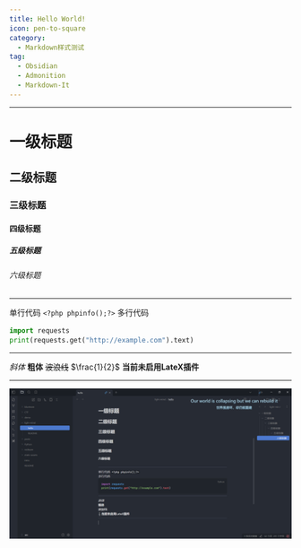 ```yaml
---
title: Hello World!
icon: pen-to-square
category:
  - Markdown样式测试
tag:
  - Obsidian
  - Admonition
  - Markdown-It
---
```


***

# 一级标题

## 二级标题

### 三级标题

#### 四级标题

##### 五级标题
###### 六级标题

***
单行代码 `<?php phpinfo();?>`
多行代码
```Python
import requests
print(requests.get("http://example.com").text)
```
***
*斜体*
**粗体**
~~波浪线~~
$\frac{1}{2}$ **当前未启用LateX插件**
***
![](../static-assets/Pasted%20image%2020250705214847.png)


